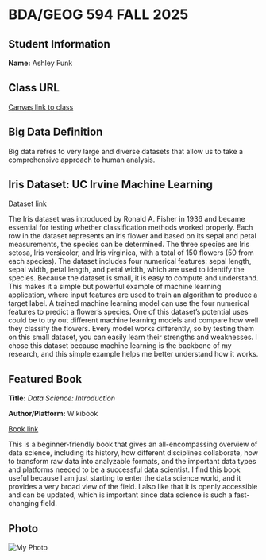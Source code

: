# BDA/GEOG 594 FALL 2025
## Student Information
**Name:** Ashley Funk
## Class URL
[Canvas link to class](https://sdsu.instructure.com/courses/186022)
## Big Data Definition
Big data refres to very large and diverse datasets that allow us to take a comprehensive approach to human analysis.
## Iris Dataset: UC Irvine Machine Learning
[Dataset link](https://archive.ics.uci.edu/dataset/53/iris)

The Iris dataset was introduced by Ronald A. Fisher in 1936 and became essential for testing whether classification methods worked properly. Each row in the dataset represents an iris flower and based on its sepal and petal measurements, the species can be determined. The three species are Iris setosa, Iris versicolor, and Iris virginica, with a total of 150 flowers (50 from each species). The dataset includes four numerical features: sepal length, sepal width, petal length, and petal width, which are used to identify the species. Because the dataset is small, it is easy to compute and understand. This makes it a simple but powerful example of machine learning application, where input features are used to train an algorithm to produce a target label. A trained machine learning model can use the four numerical features to predict a flower’s species. One of this dataset’s potential uses could be to try out different machine learning models and compare how well they classify the flowers. Every model works differently, so by testing them on this small dataset, you can easily learn their strengths and weaknesses. I chose this dataset because machine learning is the backbone of my research, and this simple example helps me better understand how it works.
## Featured Book
**Title:** *Data Science: Introduction*

**Author/Platform:** Wikibook

[Book link](https://en.wikibooks.org/wiki/Data_Science:_An_Introduction)

This is a beginner-friendly book that gives an all-encompassing overview of data science, including its history, how different disciplines collaborate, how to transform raw data into analyzable formats, and the important data types and platforms needed to be a successful data scientist. I find this book useful because I am just starting to enter the data science world, and it provides a very broad view of the field. I also like that it is openly accessible and can be updated, which is important since data science is such a fast-changing field.
## Photo
![My Photo](DR102093_VSCO.jpeg)

